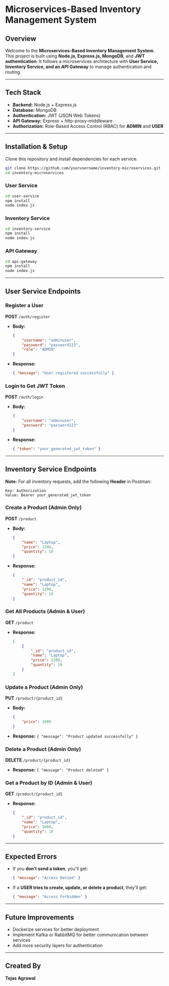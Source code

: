 # Microservices-Based Inventory Management System

## Overview
Welcome to the **Microservices-Based Inventory Management System**. This project is built using **Node.js, Express.js, MongoDB**, and **JWT authentication**. It follows a microservices architecture with **User Service, Inventory Service, and an API Gateway** to manage authentication and routing.

---

## Tech Stack
- **Backend:** Node.js + Express.js
- **Database:** MongoDB
- **Authentication:** JWT (JSON Web Tokens)
- **API Gateway:** Express + http-proxy-middleware
- **Authorization:** Role-Based Access Control (RBAC) for **ADMIN** and **USER**

---

## Installation & Setup
Clone this repository and install dependencies for each service.

```bash
git clone https://github.com/yourusername/inventory-microservices.git
cd inventory-microservices
```

### User Service
```bash
cd user-service
npm install
node index.js
```

### Inventory Service
```bash
cd inventory-service
npm install
node index.js
```

### API Gateway
```bash
cd api-gateway
npm install
node index.js
```

---

## User Service Endpoints

### Register a User
**POST** `/auth/register`
- **Body:**
  ```json
  {
      "username": "adminuser",
      "password": "password123",
      "role": "ADMIN"
  }
  ```
- **Response:**
  ```json
  { "message": "User registered successfully" }
  ```

### Login to Get JWT Token
**POST** `/auth/login`
- **Body:**
  ```json
  {
      "username": "adminuser",
      "password": "password123"
  }
  ```
- **Response:**
  ```json
  { "token": "your_generated_jwt_token" }
  ```

---

## Inventory Service Endpoints

**Note:** For all inventory requests, add the following **Header** in Postman:
```
Key: Authorization
Value: Bearer your_generated_jwt_token
```

### Create a Product (Admin Only)
**POST** `/product`
- **Body:**
  ```json
  {
      "name": "Laptop",
      "price": 1200,
      "quantity": 10
  }
  ```
- **Response:**
  ```json
  {
      "_id": "product_id",
      "name": "Laptop",
      "price": 1200,
      "quantity": 10
  }
  ```

### Get All Products (Admin & User)
**GET** `/product`
- **Response:**
  ```json
  [
      {
          "_id": "product_id",
          "name": "Laptop",
          "price": 1200,
          "quantity": 10
      }
  ]
  ```

### Update a Product (Admin Only)
**PUT** `/product/{product_id}`
- **Body:**
  ```json
  {
      "price": 1000
  }
  ```
- **Response:** `{ "message": "Product updated successfully" }`

### Delete a Product (Admin Only)
**DELETE** `/product/{product_id}`
- **Response:** `{ "message": "Product deleted" }`

### Get a Product by ID (Admin & User)
**GET** `/product/{product_id}`
- **Response:**
  ```json
  {
      "_id": "product_id",
      "name": "Laptop",
      "price": 1000,
      "quantity": 10
  }
  ```

---

## Expected Errors
- If you **don’t send a token**, you'll get:
  ```json
  { "message": "Access Denied" }
  ```
- If a **USER tries to create, update, or delete a product**, they’ll get:
  ```json
  { "message": "Access Forbidden" }
  ```

---

## Future Improvements
- Dockerize services for better deployment
- Implement Kafka or RabbitMQ for better communication between services
- Add more security layers for authentication

---

## Created By
**Tejas Agrawal**

